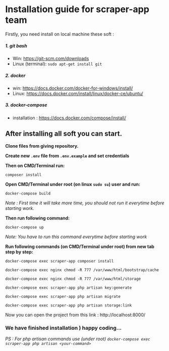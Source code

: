 # Installation guide for scraper-app team

Firstly, you need install on local machine these soft :

##### 1. git bash
* Win: https://git-scm.com/downloads
* Linux (terminal): `sudo apt-get install git`

##### 2. docker
* win: https://docs.docker.com/docker-for-windows/install/
* Linux: https://docs.docker.com/install/linux/docker-ce/ubuntu/

##### 3. docker-compose
* installation : https://docs.docker.com/compose/install/

## After installing all soft you can start.

**Clone files from giving repository.**

**Create new `.env` file from `.env.example` and set credentials**

**Then on CMD/Terminal run:**
```
composer install
```

**Open CMD/Terminal under root (on linux `sudo su`) user and run:**
```
docker-compose build
``` 
_Note : First time it will take more time, you should not run it everytime before starting work._

**Then run following command:**
```
docker-compose up
```
_Note: You have to run this command everytime before starting work_

**Run following commands (on CMD/Terminal under root) from new tab step by step:**
```
docker-compose exec scraper-app composer install

docker-compose exec nginx chmod -R 777 /var/www/html/bootstrap/cache

docker-compose exec nginx chmod -R 777 /var/www/html/storage

docker-compose exec scraper-app php artisan key:generate

docker-compose exec scraper-app php artisan migrate

docker-compose exec scraper-app php artisan storage:link

```

Now you can open the project from this link : http://localhost:8000/

### We have finished installation ) happy coding...

*PS : For php artisan commands use (under root) `docker-compose exec scraper-app php artisan <your-command>`*

